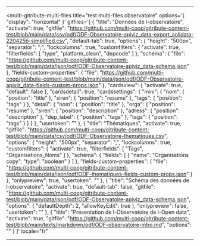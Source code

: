 <div>

  <hr>

  <!-- GITRIBUTE - contribute with GIT ...but without minding it-->
  <!-- An open source widget coded with 🤍  by the tech cooperative multi : https://multi.coop -->

  <!-- GITRIBUTE WIDGET'S HTML BLOCK-->
  <multi-gitribute-multi-files
    title="test multi-files observatoire"
    options='{
      "display": "horizontal"
    }'
    gitfiles='[
      {
        "title": "Données de l-observatoire",
        "activate": true,
        "gitfile": "https://github.com/multi-coop/gitribute-content-test/blob/main/data/csv/odf/ODF-Observatoire-apiviz_data-export_solidata-220425b-simplified.csv",
        "default-tab": true,
        "options": {
          "height": "500px",
          "separator": ";",
          "lockcolumns": true,
          "customfilters": {
            "activate": true,
            "filterfields": [
              "type",
              "platform_clean",
              "depcode"
            ]
          },
          "schema": {
            "file": "https://github.com/multi-coop/gitribute-content-test/blob/main/data/json/odf/ODF-Observatoire-apiviz_data-schema.json"
          },
          "fields-custom-properties": {
            "file": "https://github.com/multi-coop/gitribute-content-test/blob/main/data/json/odf/ODF-Observatoire-apiviz_data-fields-custom-props.json"
          },
          "cardsview": {
            "activate": true,
            "default": false
          },
          "cardsdetail": true,
          "cardssettings": {
            "mini": {
              "nom": {
                "position": "title"
              },
              "siren": {
                "position": "resume"
              },
              "tags": {
                "position": "tags"
              }
            },
            "detail": {
              "nom": {
                "position": "title"
              },
              "orga": {
                "position": "resume"
              },
              "siren": {
                "position": "description"
              },
              "adress": {
                "position": "description"
              },
              "dep_label": {
                "position": "tags"
              },
              "tags": {
                "position": "tags"
              }
            }
          }
        },
        "usertoken": ""
      },
      {
        "title": "Thématiques",
        "activate": true,
        "gitfile": "https://github.com/multi-coop/gitribute-content-test/blob/main/data/csv/odf/ODF-Observatoire-thematiques.csv",
        "options": {
          "height": "500px",
          "separator": ",",
          "lockcolumns": true,
          "customfilters": {
            "activate": true,
            "filterfields": [
              "Tags",
              "Organisations_Noms"
            ]
          },
          "schema": {
            "fields": [
              {
                "name": "Organisations copy",
                "type": "boolean"
              }
            ]
          },
          "fields-custom-properties": {
            "file": "https://github.com/multi-coop/gitribute-content-test/blob/main/data/json/odf/ODF-thematiques-fields-custom-props.json"
          }
        },
        "onlypreview": true,
        "usertoken": ""
      },
      {
        "title": "Schéma des données de l-observatoire",
        "activate": true,
        "default-tab": false,
        "gitfile": "https://github.com/multi-coop/gitribute-content-test/blob/main/data/json/odf/ODF-Observatoire-apiviz_data-schema.json",
        "options": {
          "defaultDepth": 2,
          "allowKeyEdit": true
        },
        "onlypreview": false,
        "usertoken": ""
      },
      {
        "title": "Présentation de l-Observatoire de l-Open data",
        "activate": true,
        "gitfile": "https://github.com/multi-coop/gitribute-content-test/blob/main/texts/markdown/odf/ODF-observatoire-intro.md",
        "options": ""
      }
    ]'
    locale="fr"
  ></multi-gitribute-multi-files>

  <!-- GITRIBUTE WIDGET'S APP.JS SCRIPT -->
  <script src="https://gitribute.multi.coop/js/app.js" type="text/javascript" defer></script>


  <hr>

</div>
